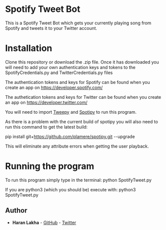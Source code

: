 # Spotify Tweet Bot
This is a Spotify Tweet Bot which gets your currently playing song from Spotify and tweets it to your Twitter account.

# Installation
Clone this repository or download the .zip file.
Once it has downloaded you will need to add your own authentication keys and tokens to the SpotifyCredentials.py and TwitterCredentials.py files

The authentication tokens and keys for Spotify can be found when you create an app on https://developer.spotify.com/

The authetication tokens and keys for Twitter can be found when you create an app on https://developer.twitter.com/

You will need to import [Tweepy](https://www.tweepy.org/) and [Spotipy](https://spotipy.readthedocs.io/en/latest/#installation) to run this program.

As there is a problem with the current build of spotipy you will also need to run this command to get the latest build:

pip install git+https://github.com/plamere/spotipy.git --upgrade

This will eliminate any attribute errors when getting the user playback.

# Running the program

To run this program simply type in the terminal: python SpotifyTweet.py

If you are python3 (which you should be) execute with: python3 SpotifyTweet.py


## Author

* **Haran Lakha** - [GitHub](https://github.com/Haran43) - [Twitter](https://twitter.com/haranlakha)
